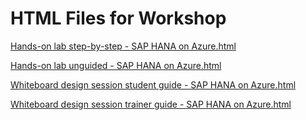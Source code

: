 ﻿# HTML Files for Workshop
[Hands-on lab step-by-step - SAP HANA on Azure.html](https://cloudworkshop.blob.core.windows.net/sap-hana-on-azure/Hands-on%20lab%20step-by-step%20-%20SAP%20HANA%20on%20Azure.html)

[Hands-on lab unguided - SAP HANA on Azure.html](https://cloudworkshop.blob.core.windows.net/sap-hana-on-azure/Hands-on%20lab%20unguided%20-%20SAP%20HANA%20on%20Azure.html)

[Whiteboard design session student guide - SAP HANA on Azure.html](https://cloudworkshop.blob.core.windows.net/sap-hana-on-azure/Whiteboard%20design%20session%20student%20guide%20-%20SAP%20HANA%20on%20Azure.html)

[Whiteboard design session trainer guide - SAP HANA on Azure.html](https://cloudworkshop.blob.core.windows.net/sap-hana-on-azure/Whiteboard%20design%20session%20trainer%20guide%20-%20SAP%20HANA%20on%20Azure.html)

